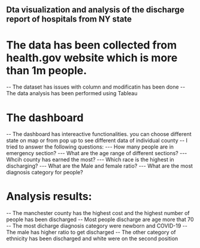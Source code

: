 ## Dta visualization and analysis of the discharge report of hospitals from NY state

# The data has been collected from health.gov website which is more than 1m people. 

-- The dataset has issues with column and modificatin has been done
-- The data analysis has been performed using Tableau

# The dashboard
-- The dashboard has intereactive functionalities. you can choose different state on map or from pop up to see different data of individual county
-- I tried to answer the following questions:
 --- How many people are in emergency section?
 --- What are the age range of different sections?
 --- Whcih county has earned the most?
 --- Which race is the highest in discharging?
 --- What are the Male and female ratio?
 --- What are the most diagnosis category for people?

 # Analysis results:
--  The manchester county has the highest cost and the highest number of people has been discharged
 -- Most people discharge are age more that 70 
 -- The most dicharge diagnosis category were newborn and COVID-19
 -- The male has higher ratio to get discharged
 -- The other category of ethnicity has been discharged and white were on the second position
 
